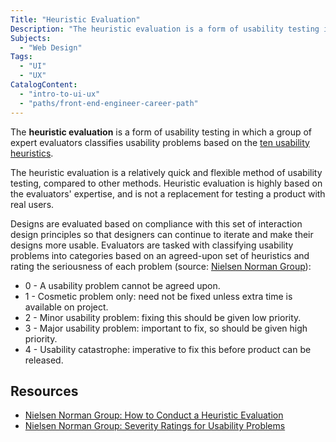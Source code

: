 ```yaml
---
Title: "Heuristic Evaluation"
Description: "The heuristic evaluation is a form of usability testing in which a group of expert evaluators classifies usability problems based on the ten usability heuristics."
Subjects:
  - "Web Design"
Tags:
  - "UI"
  - "UX"
CatalogContent:
  - "intro-to-ui-ux"
  - "paths/front-end-engineer-career-path"
---
```


The **heuristic evaluation** is a form of usability testing in which a group of expert evaluators classifies usability problems based on the [ten usability heuristics](https://www.codecademy.com/resources/docs/uiux/usability-heuristics).

The heuristic evaluation is a relatively quick and flexible method of usability testing, compared to other methods. Heuristic evaluation is highly based on the evaluators' expertise, and is not a replacement for testing a product with real users.

Designs are evaluated based on compliance with this set of interaction design principles so that designers can continue to iterate and make their designs more usable. Evaluators are tasked with classifying usability problems into categories based on an agreed-upon set of heuristics and rating the seriousness of each problem (source: [Nielsen Norman Group](https://www.nngroup.com/articles/how-to-rate-the-severity-of-usability-problems/)):

- 0 - A usability problem cannot be agreed upon.
- 1 - Cosmetic problem only: need not be fixed unless extra time is available on project.
- 2 - Minor usability problem: fixing this should be given low priority.
- 3 - Major usability problem: important to fix, so should be given high priority.
- 4 - Usability catastrophe: imperative to fix this before product can be released.

## Resources

- [Nielsen Norman Group: How to Conduct a Heuristic Evaluation](https://www.nngroup.com/articles/how-to-conduct-a-heuristic-evaluation/)
- [Nielsen Norman Group: Severity Ratings for Usability Problems](https://www.nngroup.com/articles/how-to-rate-the-severity-of-usability-problems/)
